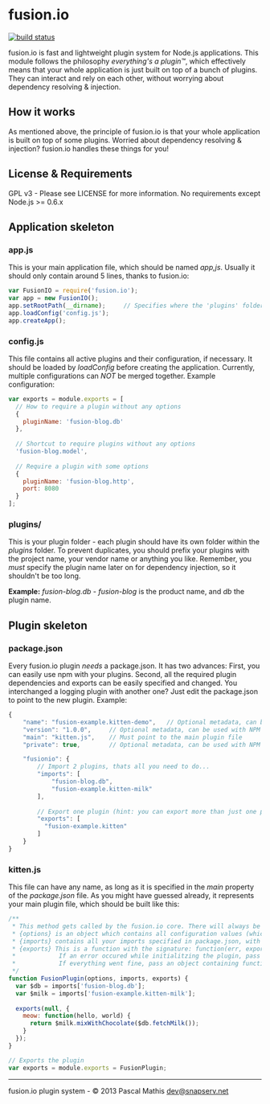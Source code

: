 # fusion.io #

[![build status](https://secure.travis-ci.org/NeoXiD/fusion.io.png)](http://travis-ci.org/NeoXiD/fusion.io)

fusion.io is fast and lightweight plugin system for Node.js applications. This module
follows the philosophy *everything's a plugin™*, which effectively means that your whole
application is just built on top of a bunch of plugins. They can interact and rely on each other,
without worrying about dependency resolving & injection.

## How it works ##
As mentioned above, the principle of fusion.io is that your whole application
is built on top of some plugins. Worried about dependency resolving & injection?
fusion.io handles these things for you!

## License & Requirements ##
GPL v3 - Please see LICENSE for more information.
No requirements except Node.js >= 0.6.x

## Application skeleton ##
### app.js ###
This is your main application file, which should be named *app,js*. Usually it should only
contain around 5 lines, thanks to fusion.io:
```js
var FusionIO = require('fusion.io');
var app = new FusionIO();
app.setRootPath(__dirname);     // Specifies where the 'plugins' folder is located, usually __dirname is correct
app.loadConfig('config.js');
app.createApp();
```

### config.js ###
This file contains all active plugins and their configuration, if necessary.
It should be loaded by *loadConfig* before creating the application. Currently, multiple configurations
can *NOT* be merged together. Example configuration:
```js
var exports = module.exports = [
  // How to require a plugin without any options
  {
    pluginName: 'fusion-blog.db'
  },
  
  // Shortcut to require plugins without any options
  'fusion-blog.model',
  
  // Require a plugin with some options
  {
    pluginName: 'fusion-blog.http',
    port: 8080
  }
];
```

### plugins/ ###
This is your plugin folder - each plugin should have its own folder within the *plugins* folder.
To prevent duplicates, you should prefix your plugins with the project name, your vendor name or anything you like.
Remember, you *must* specify the plugin name later on for dependency injection, so it shouldn't be too long.

**Example:** *fusion-blog.db* - *fusion-blog* is the product name, and *db* the plugin name.

## Plugin skeleton ##
### package.json ###
Every fusion.io plugin *needs* a package.json. It has two advances: First, you can easily use npm with your plugins.
Second, all the required plugin dependencies and exports can be easily specified and changed. You interchanged
a logging plugin with another one? Just edit the package.json to point to the new plugin. Example:
```js
{
    "name": "fusion-example.kitten-demo",   // Optional metadata, can be used with NPM
    "version": "1.0.0",     // Optional metadata, can be used with NPM
    "main": "kitten.js",    // Must point to the main plugin file
    "private": true,        // Optional metadata, can be used with NPM

    "fusionio": {
        // Import 2 plugins, thats all you need to do...
        "imports": [
            "fusion-blog.db",
            "fusion-example.kitten-milk"
        ],
        
        // Export one plugin (hint: you can export more than just one plugin)
        "exports": [
          "fusion-example.kitten"
        ]
    }
}
```

### kitten.js ###
This file can have any name, as long as it is specified in the *main* property of the *package.json* file.
As you might have guessed already, it represents your main plugin file, which should be built like this:

```js
/**
 * This method gets called by the fusion.io core. There will always be exactly 3 arguments provided.
 * {options} is an object which contains all configuration values (which where specified in the application config)
 * {imports} contains all your imports specified in package.json, with exactly the same name.
 * {exports} This is a function with the signature: function(err, exports).
 *            If an error occured while initialitzing the plugin, pass the error to err.
 *            If everything went fine, pass an object containing functions to exports.
 */
function FusionPlugin(options, imports, exports) {
  var $db = imports['fusion-blog.db'];
  var $milk = imports['fusion-example.kitten-milk'];
  
  exports(null, {
    meow: function(hello, world) {
      return $milk.mixWithChocolate($db.fetchMilk());
    }
  });
}

// Exports the plugin
var exports = module.exports = FusionPlugin;
```

- - -
fusion.io plugin system - © 2013 Pascal Mathis <dev@snapserv.net>